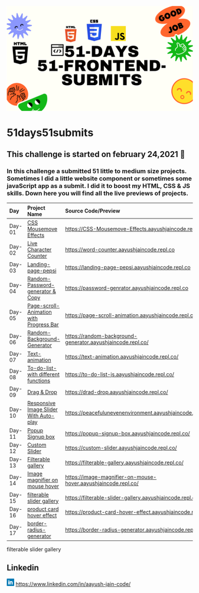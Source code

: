 <img src="./banner.png">

# 51days51submits

 ## This challenge is started on february 24,2021 📅
 ### In this challenge a submitted 51 little to medium size projects. Sometimes I did a little website component or sometimes some javaScript app as a submit. I did it to boost my HTML, CSS & JS skills. Down here you will find all the live previews of projects. 

| Day   | Project Name    | Source Code/Preview |
| :---  | :------------- | :------------------ |  
| Day-01 | [CSS Mousemove Effects](https://github.com/Aayushjain-code/51-days_51-FrontEnd-submits/tree/master/day-1-CSS%20Mousemove%20Effects)  | https://CSS-Mousemove-Effects.aayushjaincode.repl.co|
| Day-02 | [Live Character Counter](https://github.com/Aayushjain-code/51-days_51-FrontEnd-submits/tree/master/day-2-Live%20Character%20Counter)  | https://word-counter.aayushjaincode.repl.co |
| Day-03 | [Landing-page-pepsi](https://github.com/Aayushjain-code/51-days_51-FrontEnd-submits/tree/master/day-3-landing-page-pepsi) | https://landing-page-pepsi.aayushjaincode.repl.co |
| Day-04 | [Random-Password-generator & Copy](https://github.com/Aayushjain-code/51-days_51-FrontEnd-submits/tree/master/day-4-Random-Password-genrator%20%26%20Copy) | https://password-genrator.aayushjaincode.repl.co |
| Day-05 | [Page-scroll-Animation with Progress Bar](https://github.com/Aayushjain-code/51-days_51-FrontEnd-submits/tree/master/day-5-Page-scroll-Animation%20with%20Progress%20Bar) | https://page-scroll-animation.aayushjaincode.repl.co/|
| Day-06 | [Random-Background-Generator](https://github.com/Aayushjain-code/51-days_51-FrontEnd-submits/tree/master/day-6-Random-Background-Generator) | https://random-background-generator.aayushjaincode.repl.co/ |
| Day-07 | [Text-animation](https://github.com/Aayushjain-code/51-days_51-FrontEnd-submits/tree/master/day-7-Text-animation) |https://text-animation.aayushjaincode.repl.co/ |
| Day-08| [To-do-list-with different functions ](https://github.com/Aayushjain-code/51-days_51-FrontEnd-submits/tree/master/day-8-To-Do-List)| https://to-do-list-js.aayushjaincode.repl.co/ |
| Day-09| [Drag & Drop](https://github.com/Aayushjain-code/51-days_51-FrontEnd-submits/tree/master/day-9-Drag%20%26%20Drop) | https://drad-drop.aayushjaincode.repl.co/ |
| Day-10| [Responsive Image Slider  With Auto-play](https://github.com/Aayushjain-code/51-days_51-FrontEnd-submits/tree/master/day-10-Responsive%20Image%20Slider%20%20With%20Auto-play)| https://peacefulunevenenvironment.aayushjaincode.repl.co/ |
| Day-11| [Popup Signup box](https://github.com/Aayushjain-code/51-days_51-FrontEnd-submits/tree/master/day-11-Popup%20Signup%20box)| https://popup-signup-box.aayushjaincode.repl.co/ |
| Day-12| [Custom Slider](https://github.com/Aayushjain-code/51-days_51-FrontEnd-submits/tree/master/day-12%20Custom%20Slider)| https://custom-slider.aayushjaincode.repl.co/ |
| Day-13| [Filterable gallery](https://github.com/Aayushjain-code/51-days_51-FrontEnd-submits/tree/master/day-13-Filterable%20gallery)| https://filterable-gallery.aayushjaincode.repl.co/ |
| Day-14| [Image magnifier on mouse hover](https://github.com/Aayushjain-code/51-days_51-FrontEnd-submits/tree/master/day-14-Image%20magnifier%20on%20mouse%20hover)| https://image-magnifier-on-mouse-hover.aayushjaincode.repl.co/ |
| Day-15| [filterable slider gallery](https://github.com/Aayushjain-code/51-days_51-FrontEnd-submits/tree/master/day-15-filterable-slider-gallery)| https://filterable-slider-gallery.aayushjaincode.repl.co/ |
| Day-16| [product card hover effect](https://github.com/Aayushjain-code/51-days_51-FrontEnd-submits/tree/master/day-16-product%20card%20hover%20effect)| https://product-card-hover-effect.aayushjaincode.repl.co/|
| Day-17| [border-radius-generator](https://github.com/Aayushjain-code/51-days_51-FrontEnd-submits/tree/master/day-17-border-radius-generator)| https://border-radius-generator.aayushjaincode.repl.co/|


filterable slider gallery
## Linkedin
<img src="./linkedin.png" width=20px>    https://www.linkedin.com/in/aayush-jain-code/
